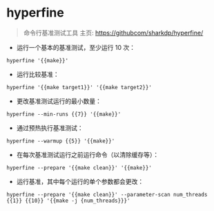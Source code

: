 # hyperfine

> 命令行基准测试工具
> 主页: <https://githubcom/sharkdp/hyperfine/>

- 运行一个基本的基准测试，至少运行 10 次：

`hyperfine '{{make}}'`

- 运行比较基准：

`hyperfine '{{make target1}}' '{{make target2}}'`

- 更改基准测试运行的最小数量：

`hyperfine --min-runs {{7}} '{{make}}'`

- 通过预热执行基准测试：

`hyperfine --warmup {{5}} '{{make}}'`

- 在每次基准测试运行之前运行命令（以清除缓存等）：

`hyperfine --prepare '{{make clean}}' '{{make}}'`

- 运行基准，其中每个运行的单个参数都会更改：

`hyperfine --prepare '{{make clean}}' --parameter-scan num_threads {{1}} {{10}} '{{make -j {num_threads}}}'`

[#]: contributors: ([潘潘]，[千柏]，[jim.大团结])